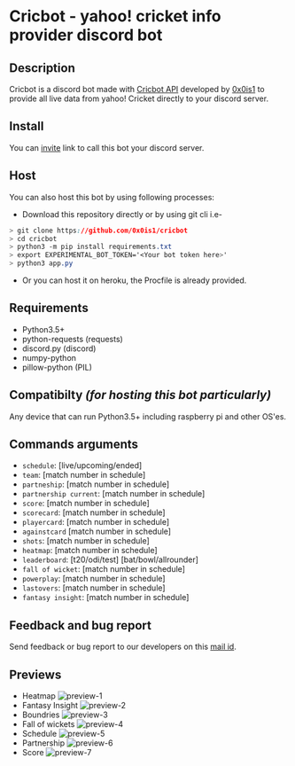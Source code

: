# Cricbot - yahoo! cricket info provider discord bot

## Description
Cricbot is a discord bot made with [Cricbot API](https://github.com/0x0is1/cricbot-api) developed by [0x0is1](https://github.com/0x0is1) to provide all live data from yahoo! Cricket directly to your discord server.

## Install
You can [invite](https://discord.com/oauth2/authorize?client_id=830809161599025202&permissions=10304&scope=bot) link to call this bot your discord server.

## Host
You can also host this bot by using following processes:

* Download this repository directly or by using git cli i.e-

```css
> git clone https://github.com/0x0is1/cricbot
> cd cricbot
> python3 -m pip install requirements.txt
> export EXPERIMENTAL_BOT_TOKEN='<Your bot token here>'
> python3 app.py
```
* Or you can host it on heroku, the Procfile is already provided.

## Requirements
* Python3.5+
* python-requests (requests)
* discord.py (discord)
* numpy-python
* pillow-python (PIL)

## Compatibilty _(for hosting this bot particularly)_

Any device that can run Python3.5+ including raspberry pi and other OS'es.

## Commands arguments
* `schedule`: [live/upcoming/ended]
* `team`: [match number in schedule]
* `partneship`: [match number in schedule]
* `partnership current`: [match number in schedule]
* `score`: [match number in schedule]
* `scorecard`: [match number in schedule]
* `playercard`: [match number in schedule]
* `againstcard` [match number in schedule]
* `shots`: [match number in schedule]
* `heatmap`: [match number in schedule]
* `leaderboard`: [t20/odi/test] [bat/bowl/allrounder]
* `fall of wicket`: [match number in schedule]
* `powerplay`: [match number in schedule]
* `lastovers`: [match number in schedule]
* `fantasy insight`: [match number in schedule]
    
## Feedback and bug report

Send feedback or bug report to our developers on this [mail id](0x0is1@protonmail.com).

## Previews
* Heatmap
![preview-1](https://raw.githubusercontent.com/0x0is1/inproject-asset-container/master/20210713_180028.png)
* Fantasy Insight
![preview-2](https://raw.githubusercontent.com/0x0is1/inproject-asset-container/master/20210713_175941.png)
* Boundries
![preview-3](https://raw.githubusercontent.com/0x0is1/inproject-asset-container/master/20210713_180045.png)
* Fall of wickets
![preview-4](https://raw.githubusercontent.com/0x0is1/inproject-asset-container/master/20210713_180100.png)
* Schedule
![preview-5](https://raw.githubusercontent.com/0x0is1/inproject-asset-container/master/20210713_180117.png)
* Partnership
![preview-6](https://raw.githubusercontent.com/0x0is1/inproject-asset-container/master/20210713_180133.png)
* Score
![preview-7](https://raw.githubusercontent.com/0x0is1/inproject-asset-container/master/20210713_180152.png)

